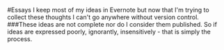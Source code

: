 #Essays
I keep most of my ideas in Evernote but now that I'm trying to collect these thoughts I can't go anywhere without version control. 
###These ideas are not complete nor do I consider them published. So if ideas are expressed poorly, ignorantly, insensitively - that is simply the process.